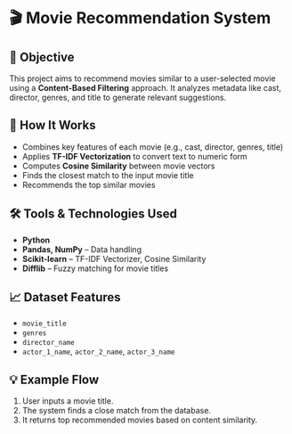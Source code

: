 # 🎬 Movie Recommendation System

## 🎯 Objective

This project aims to recommend movies similar to a user-selected movie using a **Content-Based Filtering** approach. It analyzes metadata like cast, director, genres, and title to generate relevant suggestions.

## 🧠 How It Works

- Combines key features of each movie (e.g., cast, director, genres, title)
- Applies **TF-IDF Vectorization** to convert text to numeric form
- Computes **Cosine Similarity** between movie vectors
- Finds the closest match to the input movie title
- Recommends the top similar movies

## 🛠️ Tools & Technologies Used

- **Python**
- **Pandas, NumPy** – Data handling
- **Scikit-learn** – TF-IDF Vectorizer, Cosine Similarity
- **Difflib** – Fuzzy matching for movie titles

## 📈 Dataset Features

- `movie_title`
- `genres`
- `director_name`
- `actor_1_name`, `actor_2_name`, `actor_3_name`

## 💡 Example Flow

1. User inputs a movie title.
2. The system finds a close match from the database.
3. It returns top recommended movies based on content similarity.

